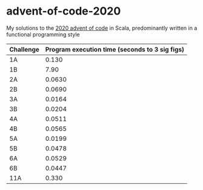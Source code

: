# advent-of-code-2020
My solutions to the [2020 advent of code](adventofcode.com/2019) in Scala, predominantly written in a functional programming style

| Challenge      | Program execution time (seconds to 3 sig figs) |
| ----------- | ----------- |
|1A|0.130|
|1B|7.90|
|2A|0.0630|
|2B|0.0690|
|3A|0.0164|
|3B|0.0204|
|4A|0.0511|
|4B|0.0565|
|5A|0.0199|
|5B|0.0478|
|6A|0.0529|
|6B|0.0447|
|11A|0.330|
